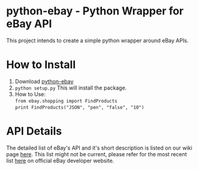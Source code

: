 python-ebay - Python Wrapper for eBay API
========================================

This project intends to create a simple python wrapper around eBay APIs.


How to Install
==============
1. Download [python-ebay][1]  
2. `python setup.py`
   This will install the package.  
3. How to Use:  
`from ebay.shopping import FindProducts`  
`print FindProducts("JSON", "pen", "false", "10")`


API Details
===========

The detailed list of eBay's API and it's short description is listed on our wiki page [here][2]. 
This list might not be current, please refer for the most recent list [here][3] on official eBay developer website.



  [1]: https://github.com/roopeshvaddepally/python-ebay/tarball/master
  [2]: https://github.com/roopeshvaddepally/python-ebay/wiki/List-of-eBay-APIs
  [3]: http://developer.ebay.com/products/overview
